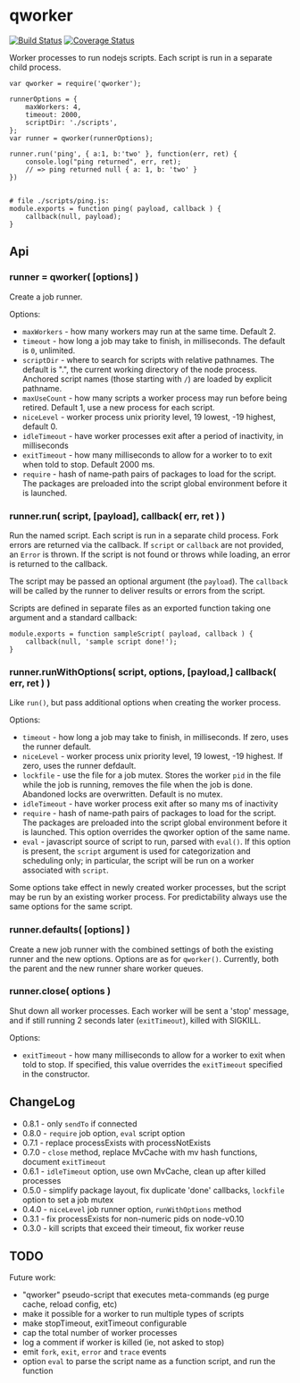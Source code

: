 qworker
=======

[![Build Status](https://api.travis-ci.org/andrasq/node-qworker.svg?branch=master)](https://travis-ci.org/andrasq/node-qworker?branch=master)
[![Coverage Status](https://codecov.io/github/andrasq/node-qworker/coverage.svg?branch=master)](https://codecov.io/github/andrasq/node-qworker?branch=master)


Worker processes to run nodejs scripts.  Each script is run in a separate child process.

    var qworker = require('qworker');

    runnerOptions = {
        maxWorkers: 4,
        timeout: 2000,
        scriptDir: './scripts',
    };
    var runner = qworker(runnerOptions);

    runner.run('ping', { a:1, b:'two' }, function(err, ret) {
        console.log("ping returned", err, ret);
        // => ping returned null { a: 1, b: 'two' }
    })


    # file ./scripts/ping.js:
    module.exports = function ping( payload, callback ) {
        callback(null, payload);
    }


## Api

### runner = qworker( [options] )

Create a job runner.

Options:
- `maxWorkers` - how many workers may run at the same time.  Default 2.
- `timeout` - how long a job may take to finish, in milliseconds.
  The default is `0`, unlimited.
- `scriptDir` - where to search for scripts with relative pathnames.
  The default is ".", the current working directory of the node process.
  Anchored script names (those starting with `/`) are loaded by explicit pathname.
- `maxUseCount` - how many scripts a worker process may run before being retired.
  Default 1, use a new process for each script.
- `niceLevel` - worker process unix priority level, 19 lowest, -19 highest, default 0.
- `idleTimeout` - have worker processes exit after a period of inactivity, in milliseconds
- `exitTimeout` - how many milliseconds to allow for a worker to to exit when told to stop.
  Default 2000 ms.
- `require` - hash of name-path pairs of packages to load for the script.
  The packages are preloaded into the script global environment before it is launched.

### runner.run( script, [payload], callback( err, ret ) )

Run the named script.  Each script is run in a separate child process.  Fork errors
are returned via the callback.  If `script` or `callback` are not provided, an `Error`
is thrown.  If the script is not found or throws while loading, an error is returned
to the callback.

The script may be passed an optional argument (the `payload`).  The `callback` will be
called by the runner to deliver results or errors from the script.

Scripts are defined in separate files as an exported function taking one argument and
a standard callback:

    module.exports = function sampleScript( payload, callback ) {
        callback(null, 'sample script done!');
    }

### runner.runWithOptions( script, options, [payload,] callback( err, ret ) )

Like `run()`, but pass additional options when creating the worker process.

Options:
- `timeout` - how long a job may take to finish, in milliseconds.
  If zero, uses the runner default.
- `niceLevel` - worker process unix priority level, 19 lowest, -19 highest.
  If zero, uses the runner defdault.
- `lockfile` - use the file for a job mutex.  Stores the worker `pid` in the file
  while the job is running, removes the file when the job is done.  Abandoned locks
  are overwritten.  Default is no mutex.
- `idleTimeout` - have worker process exit after so many ms of inactivity
- `require` - hash of name-path pairs of packages to load for the script.
  The packages are preloaded into the script global environment before it is launched.
  This option overrides the qworker option of the same name.
- `eval` - javascript source of script to run, parsed with `eval()`.  If this option
  is present, the `script` argument is used for categorization and scheduling only;
  in particular, the script will be run on a worker associated with `script`.

Some options take effect in newly created worker processes, but the script may be run
by an existing worker process.  For predictability always use the same options for the
same script.

### runner.defaults( [options] )

Create a new job runner with the combined settings of both the existing runner and the
new options.  Options are as for `qworker()`.  Currently, both the parent and the new
runner share worker queues.

### runner.close( options )

Shut down all worker processes.  Each worker will be sent a 'stop' message, and if still
running 2 seconds later (`exitTimeout`), killed with SIGKILL.

Options:
- `exitTimeout` - how many milliseconds to allow for a worker to exit when told to stop.
  If specified, this value overrides the `exitTimeout` specified in the constructor.


## ChangeLog

- 0.8.1 - only `sendTo` if connected
- 0.8.0 - `require` job option, `eval` script option
- 0.7.1 - replace processExists with processNotExists
- 0.7.0 - `close` method, replace MvCache with mv hash functions, document `exitTimeout`
- 0.6.1 - `idleTimeout` option, use own MvCache, clean up after killed processes
- 0.5.0 - simplify package layout, fix duplicate 'done' callbacks, `lockfile` option to set a job mutex
- 0.4.0 - `niceLevel` job runner option, `runWithOptions` method
- 0.3.1 - fix processExists for non-numeric pids on node-v0.10
- 0.3.0 - kill scripts that exceed their timeout, fix worker reuse

## TODO

Future work:
- "qworker" pseudo-script that executes meta-commands (eg purge cache, reload config, etc)
- make it possible for a worker to run multiple types of scripts
- make stopTimeout, exitTimeout configurable
- cap the total number of worker processes
- log a comment if worker is killed (ie, not asked to stop)
- emit `fork`, `exit`, `error` and `trace` events
- option `eval` to parse the script name as a function script, and run the function
